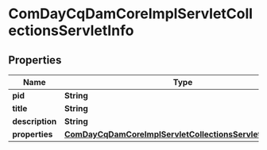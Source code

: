 
# ComDayCqDamCoreImplServletCollectionsServletInfo

## Properties
Name | Type | Description | Notes
------------ | ------------- | ------------- | -------------
**pid** | **String** |  |  [optional]
**title** | **String** |  |  [optional]
**description** | **String** |  |  [optional]
**properties** | [**ComDayCqDamCoreImplServletCollectionsServletProperties**](ComDayCqDamCoreImplServletCollectionsServletProperties.md) |  |  [optional]




